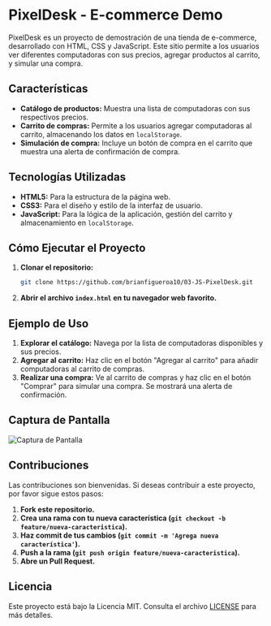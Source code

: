 # PixelDesk - E-commerce Demo

PixelDesk es un proyecto de demostración de una tienda de e-commerce, desarrollado con HTML, CSS y JavaScript. Este sitio permite a los usuarios ver diferentes computadoras con sus precios, agregar productos al carrito, y simular una compra.

## Características

- **Catálogo de productos:** Muestra una lista de computadoras con sus respectivos precios.
- **Carrito de compras:** Permite a los usuarios agregar computadoras al carrito, almacenando los datos en `localStorage`.
- **Simulación de compra:** Incluye un botón de compra en el carrito que muestra una alerta de confirmación de compra.

## Tecnologías Utilizadas

- **HTML5:** Para la estructura de la página web.
- **CSS3:** Para el diseño y estilo de la interfaz de usuario.
- **JavaScript:** Para la lógica de la aplicación, gestión del carrito y almacenamiento en `localStorage`.

## Cómo Ejecutar el Proyecto

1. **Clonar el repositorio:**

    ```bash
    git clone https://github.com/brianfigueroa10/03-JS-PixelDesk.git
    ```

2. **Abrir el archivo `index.html` en tu navegador web favorito.**

## Ejemplo de Uso

1. **Explorar el catálogo:** Navega por la lista de computadoras disponibles y sus precios.
2. **Agregar al carrito:** Haz clic en el botón "Agregar al carrito" para añadir computadoras al carrito de compras.
3. **Realizar una compra:** Ve al carrito de compras y haz clic en el botón "Comprar" para simular una compra. Se mostrará una alerta de confirmación.

## Captura de Pantalla

![Captura de Pantalla](https://res.cloudinary.com/dv4ukplcm/image/upload/f_auto,q_auto/v1/proyects/rkheczv8wmqvvv34gpqz)

## Contribuciones

Las contribuciones son bienvenidas. Si deseas contribuir a este proyecto, por favor sigue estos pasos:

1. **Fork este repositorio.**
2. **Crea una rama con tu nueva característica (`git checkout -b feature/nueva-caracteristica`).**
3. **Haz commit de tus cambios (`git commit -m 'Agrega nueva característica'`).**
4. **Push a la rama (`git push origin feature/nueva-caracteristica`).**
5. **Abre un Pull Request.**

## Licencia

Este proyecto está bajo la Licencia MIT. Consulta el archivo [LICENSE](LICENSE) para más detalles.
